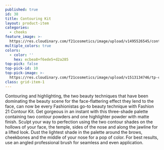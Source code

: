```yaml
---
published: true
id: 38
title: Contouring Kit
layout: product-item
categories:
  - cheeks
feature_image: >-
  https://res.cloudinary.com/f21cosmetics/image/upload/v1495526545/contouring-kit.jpg
multiple_colors: true
colors:
  - color: ''
    hex: ecbea8+f6ede5+d2a285
top-pick: false
top-pick-id: 10
top-pick-image: >-
  https://res.cloudinary.com/f21cosmetics/image/upload/v1513134746/tp-contour-kit.jpg
class: grid-item-1
---
```

Contouring and highlighting, the two beauty techniques that have been dominating the beauty scene for the face-flattering effect they lend to the face, can now be every Fashionistas go-to beauty technique with Fashion 21 Contour Kit. Get gorgeous in an instant with this three-shade palette containing two contour powders and one highlighter powder with matte finish. Sculpt your way to perfection using the two contour shades on the hollows of your face, the temple, sides of the nose and along the jawline for a lifted look.   Dust the lightest shade in the palette around the brows, cheekbones and the middle of your nose for a pop of color. For best results, use an angled professional brush for seamless and even application.
